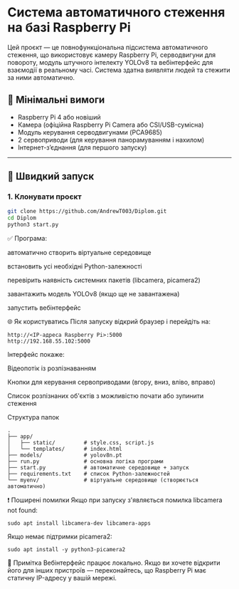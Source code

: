 # Система автоматичного стеження на базі Raspberry Pi

Цей проєкт — це повнофункціональна підсистема автоматичного стеження, що використовує камеру Raspberry Pi, серводвигуни для повороту, модуль штучного інтелекту YOLOv8 та вебінтерфейс для взаємодії в реальному часі. Система здатна виявляти людей та стежити за ними автоматично.

## 🔧 Мінімальні вимоги

- Raspberry Pi 4 або новіший
- Камера (офіційна Raspberry Pi Camera або CSI/USB-сумісна)
- Модуль керування серводвигунами (PCA9685)
- 2 сервоприводи (для керування панорамуванням і нахилом)
- Інтернет-зʼєднання (для першого запуску)

---

## 🚀 Швидкий запуск

### 1. Клонувати проєкт

```bash
git clone https://github.com/AndrewT003/Diplom.git
cd Diplom
python3 start.py

```
✅ Програма:

автоматично створить віртуальне середовище

встановить усі необхідні Python-залежності

перевірить наявність системних пакетів (libcamera, picamera2)

завантажить модель YOLOv8 (якщо ще не завантажена)

запустить вебінтерфейс

🌐 Як користуватись
Після запуску відкрий браузер і перейдіть на:
```bach
http://<IP-адреса Raspberry Pi>:5000
http://192.168.55.102:5000
```

Інтерфейс покаже:

Відеопотік із розпізнаванням

Кнопки для керування сервоприводами (вгору, вниз, вліво, вправо)

Список розпізнаних об'єктів з можливістю почати або зупинити стеження



Структура папок

```bach
.
├── app/
│   ├── static/         # style.css, script.js
│   └── templates/      # index.html
├── models/             # yolov8n.pt
├── run.py              # основна логіка програми
├── start.py            # автоматичне середовище + запуск
├── requirements.txt    # список Python-залежностей
└── myenv/              # віртуальне середовище (створюється автоматично)

```
❗ Поширені помилки
Якщо при запуску з'являється помилка libcamera not found:
```bach
sudo apt install libcamera-dev libcamera-apps
```
Якщо немає підтримки picamera2:
```bach
sudo apt install -y python3-picamera2
```



🔐 Примітка
Вебінтерфейс працює локально. Якщо ви хочете відкрити його для інших пристроїв — переконайтесь, що Raspberry Pi має статичну IP-адресу у вашій мережі.
